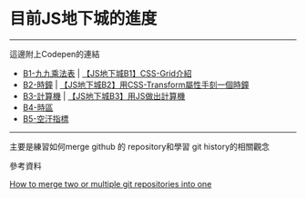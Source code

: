 # 目前JS地下城的進度

***
這邊附上Codepen的連結

* [B1-九九乘法表](https://codepen.io/moreCoke/pen/bGbaOMJ) | [【JS地下城B1】CSS-Grid介紹](https://medium.com/@seed45699/css-grid%E4%BB%8B%E7%B4%B9-56cc1db5eba1)
* [B2-時鐘](https://codepen.io/moreCoke/pen/XWrERye) | [【JS地下城B2】用CSS-Transform屬性手刻一個時鐘](https://medium.com/@seed45699/js%E5%9C%B0%E4%B8%8B%E5%9F%8Eb2-%E7%94%A8css-transform%E5%B1%AC%E6%80%A7%E6%89%8B%E5%88%BB%E4%B8%80%E5%80%8B%E6%99%82%E9%90%98-fe59499699c3)
* [B3-計算機](https://codepen.io/moreCoke/pen/qBBdyOv) | [【JS地下城B3】用JS做出計算機](https://medium.com/@seed45699/js%E5%9C%B0%E4%B8%8B%E5%9F%8Eb3-%E7%94%A8js%E5%81%9A%E5%87%BA%E8%A8%88%E7%AE%97%E6%A9%9F-a6f6ac352a28)
* [B4-時區](https://codepen.io/moreCoke/pen/xxxxEJW)
* [B5-空汙指標](https://codepen.io/moreCoke/pen/wLvJKQ)

***

主要是練習如何merge github 的 repository和學習 git history的相關觀念

參考資料

[How to merge two or multiple git repositories into one](https://medium.com/altcampus/how-to-merge-two-or-multiple-git-repositories-into-one-9f8a5209913f)

